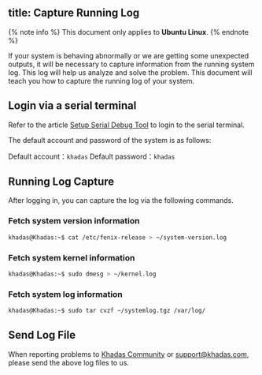 title: Capture Running Log
---

{% note info %}
This document only applies to **Ubuntu Linux**.
{% endnote %}

If your system is behaving abnormally or we are getting some unexpected outputs, it will be necessary to capture information from the running system log. This log will help us analyze and solve the problem. This document will teach you how to capture the running log of your system.

## Login via a serial terminal

Refer to the article [Setup Serial Debug Tool](SetupSerialTool.html) to login to the serial terminal.

The default account and password of the system is as follows:

Default account：`khadas`
Default password：`khadas`

## Running Log Capture

After logging in, you can capture the log via the following commands.

### Fetch system version information

```bash
khadas@Khadas:~$ cat /etc/fenix-release > ~/system-version.log
```

### Fetch system kernel information

```bash
khadas@Khadas:~$ sudo dmesg > ~/kernel.log
```

### Fetch system log information

```bash
khadas@Khadas:~$ sudo tar cvzf ~/systemlog.tgz /var/log/
```

## Send Log File

When reporting problems to [Khadas Community](https://forum.khadas.com/) or support@khadas.com, please send the above log files to us.

